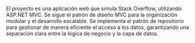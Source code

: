 
El proyecto es una aplicación web que simula Stack Overflow, utilizando ASP.NET MVC. Se sigue el patrón de diseño MVC para la organización modular y el desarrollo escalable. 
Se implementa el patrón de repositorio para gestionar de manera eficiente el acceso a los datos, garantizando una separación clara entre la lógica de negocio y la capa de datos.
